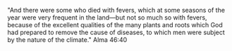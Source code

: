 "And there were some who died with fevers, which at some seasons of the year were very frequent in the land—but not so much so with fevers, because of the excellent qualities of the many plants and roots which God had prepared to remove the cause of diseases, to which men were subject by the nature of the climate." Alma 46:40


